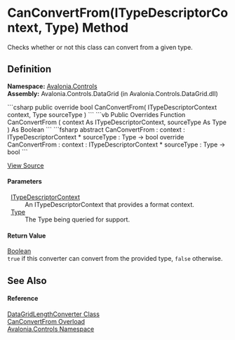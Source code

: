 # CanConvertFrom(ITypeDescriptorContext, Type) Method


Checks whether or not this class can convert from a given type.



## Definition
**Namespace:** <a href="N_Avalonia_Controls">Avalonia.Controls</a>  
**Assembly:** Avalonia.Controls.DataGrid (in Avalonia.Controls.DataGrid.dll)

<Tabs groupId="api-code-preview">
<TabItem value="csharp" label="C#">
```csharp
public override bool CanConvertFrom(
	ITypeDescriptorContext context,
	Type sourceType
)
```
</TabItem>
<TabItem value="vb" label="VB">
```vb
Public Overrides Function CanConvertFrom ( 
	context As ITypeDescriptorContext,
	sourceType As Type
) As Boolean
```
</TabItem>
<TabItem value="fsharp" label="F#">
```fsharp
abstract CanConvertFrom : 
        context : ITypeDescriptorContext * 
        sourceType : Type -> bool 
override CanConvertFrom : 
        context : ITypeDescriptorContext * 
        sourceType : Type -> bool 
```
</TabItem>
</Tabs>



<a href="https://github.com/AvaloniaUI/Avalonia/tree/master/src/Avalonia.Controls.DataGrid/DataGridLength.cs#L370" title="View the source code">View Source</a>



#### Parameters
<dl><dt>  <a href="https://learn.microsoft.com/dotnet/api/system.componentmodel.itypedescriptorcontext" target="_blank" rel="noopener noreferrer">ITypeDescriptorContext</a></dt><dd>An ITypeDescriptorContext that provides a format context.</dd><dt>  <a href="https://learn.microsoft.com/dotnet/api/system.type" target="_blank" rel="noopener noreferrer">Type</a></dt><dd>The Type being queried for support.</dd></dl>

#### Return Value
<a href="https://learn.microsoft.com/dotnet/api/system.boolean" target="_blank" rel="noopener noreferrer">Boolean</a>  
`true` if this converter can convert from the provided type, `false` otherwise.

## See Also


#### Reference
<a href="T_Avalonia_Controls_DataGridLengthConverter">DataGridLengthConverter Class</a>  
<a href="Overload_Avalonia_Controls_DataGridLengthConverter_CanConvertFrom">CanConvertFrom Overload</a>  
<a href="N_Avalonia_Controls">Avalonia.Controls Namespace</a>  


